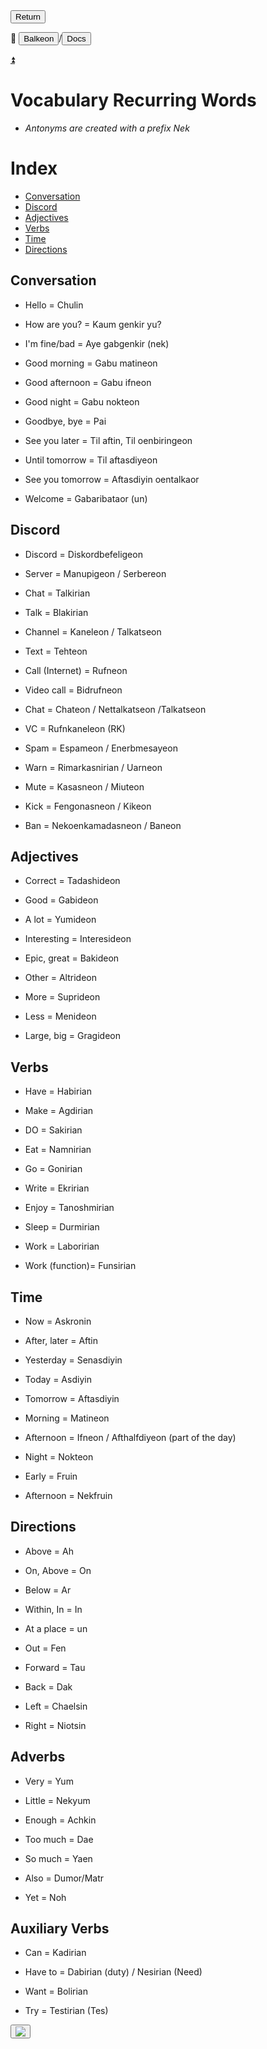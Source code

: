 <button class="button-82-pushable" role="button" onclick="history.back()">
 <span class="button-82-shadow"></span>
 <span class="button-82-edge"></span>
 <span class="button-82-front text">
 Return
 </span> </button>

📂 <button class="button-16" role="button" onclick="location.href='../../index'">Balkeon</button>/<button class="button-16" role= "button" onclick="location.href='../index'">Docs</button>

<a class="top-link hide" href="#top">⏫️</a>

# Vocabulary Recurring Words

- *Antonyms are created with a prefix Nek*

# Index

- [Conversation](#conversation)
- [Discord](#discord)
- [Adjectives](#adjectives)
- [Verbs](#verbs)
- [Time](#time)
- [Directions](#directions)

## Conversation

- Hello = Chulin

- How are you? = Kaum genkir yu?

- I'm fine/bad = Aye gabgenkir (nek)

- Good morning = Gabu matineon

- Good afternoon = Gabu ifneon

- Good night = Gabu nokteon

- Goodbye, bye = Pai 

- See you later = Til aftin, Til oenbiringeon

- Until tomorrow = Til aftasdiyeon

- See you tomorrow = Aftasdiyin oentalkaor

- Welcome = Gabaribataor (un)

## Discord

- Discord = Diskordbefeligeon
- Server = Manupigeon / Serbereon

- Chat = Talkirian

- Talk = Blakirian

- Channel = Kaneleon / Talkatseon

- Text = Tehteon

- Call (Internet) = Rufneon

- Video call = Bidrufneon

- Chat = Chateon / Nettalkatseon /Talkatseon

- VC = Rufnkaneleon (RK)

- Spam = Espameon / Enerbmesayeon

- Warn = Rimarkasnirian / Uarneon

- Mute = Kasasneon / Miuteon

- Kick = Fengonasneon / Kikeon

- Ban = Nekoenkamadasneon / Baneon

## Adjectives

- Correct = Tadashideon

- Good = Gabideon

- A lot = Yumideon

- Interesting = Interesideon

- Epic, great = Bakideon

- Other = Altrideon

- More = Suprideon

- Less = Menideon

- Large, big = Gragideon

## Verbs

- Have = Habirian

- Make = Agdirian

- DO = Sakirian 

- Eat = Namnirian

- Go = Gonirian

- Write = Ekririan

- Enjoy = Tanoshmirian

- Sleep = Durmirian

- Work = Laboririan

- Work (function)= Funsirian

## Time

- Now = Askronin

- After, later = Aftin

- Yesterday = Senasdiyin

- Today = Asdiyin

- Tomorrow = Aftasdiyin

- Morning = Matineon

- Afternoon = Ifneon / Afthalfdiyeon (part of the day)

- Night = Nokteon

- Early = Fruin

- Afternoon = Nekfruin

## Directions

- Above = Ah

- On, Above = On

- Below = Ar

- Within, In = In

- At a place = un

- Out = Fen

- Forward = Tau

- Back = Dak

- Left = Chaelsin

- Right = Niotsin

## Adverbs

- Very = Yum

- Little = Nekyum

- Enough = Achkin

- Too much = Dae

- So much = Yaen

- Also = Dumor/Matr

- Yet = Noh

## Auxiliary Verbs

- Can = Kadirian 

- Have to = Dabirian (duty) / Nesirian (Need)

- Want = Bolirian

- Try = Testirian (Tes)

<button class="button-17" role="button" onclick="langRedirect('en')"><img src="https://img.icons8.com/?size=35&id=95094&format=png&color=000000"/></button> 
